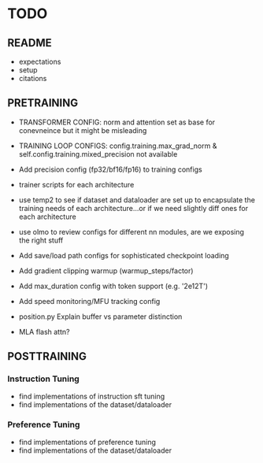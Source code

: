 # TODO

## README
- expectations
- setup
- citations

## PRETRAINING
- TRANSFORMER CONFIG: norm and attention set as base for conevneince but it might be misleading
- TRAINING LOOP CONFIGS: config.training.max_grad_norm & self.config.training.mixed_precision not available
- Add precision config (fp32/bf16/fp16) to training configs

- trainer scripts for each architecture

- use temp2 to see if dataset and dataloader are set up to encapsulate the training needs of each architecture...or if we need slightly diff ones for each architecture
- use olmo to review configs for different nn modules, are we exposing the right stuff


- Add save/load path configs for sophisticated checkpoint loading
- Add gradient clipping warmup (warmup_steps/factor)
- Add max_duration config with token support (e.g. '2e12T')
- Add speed monitoring/MFU tracking config

- position.py Explain buffer vs parameter distinction
- MLA flash attn?

## POSTTRAINING
### Instruction Tuning
- find implementations of instruction sft tuning
- find implementations of the dataset/dataloader

### Preference Tuning
- find implementations of preference tuning
- find implementations of the dataset/dataloader
